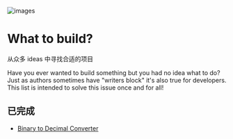 ![images](https://raw.githubusercontent.com/Anlieh/PicBucket/master/202205261105986.png)

# What to build? 
从众多 ideas 中寻找合适的项目

Have you ever wanted to build something but you had no idea what to do? Just as authors sometimes have "writers block" it's also true for developers.
This list is intended to solve this issue once and for all! 

## 已完成
 - [Binary to Decimal Converter](https://github.com/Anlieh/project-ideas/tree/master/Bin2Dec)
